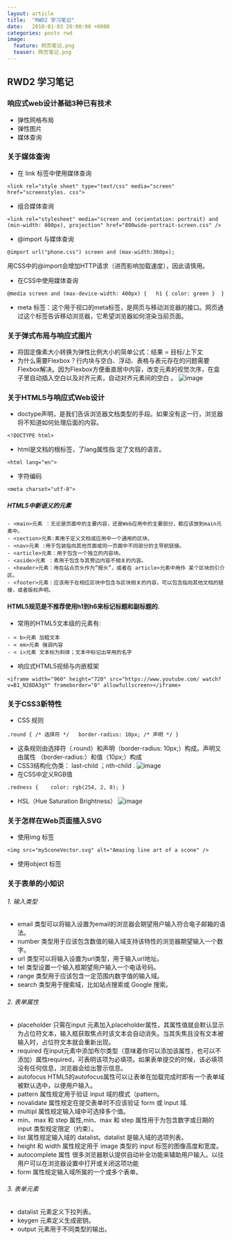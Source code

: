 ```yaml
---  
layout: article  
title:  "RWD2 学习笔记"  
date:   2018-01-03 20:00:00 +0800  
categories: posts rwd
image:
  feature: 网页笔记.png
  teaser: 网页笔记.png
---  
```


## RWD2 学习笔记
### 响应式web设计基础3种已有技术
- 弹性网格布局
- 弹性图片
- 媒体查询

### 关于媒体查询

- 在 link 标签中使用媒体查询

```
<link rel="style sheet" type="text/css" media="screen" href="screenstyles. css"> 
```
- 组合媒体查询 

```
<link rel="stylesheet" media="screen and (orientation: portrait) and (min-width: 800px), projection" href="800wide-portrait-screen.css" /> 

```
- @import 与媒体查询 
```
@import url("phone.css") screen and (max-width:360px); 
```
用CSS中的@import会增加HTTP请求（进而影响加载速度），因此请慎用。 
- 在CSS中使用媒体查询

```
@media screen and (max-device-width: 400px) {   h1 { color: green }  } 
```
- meta 标签：这个用于视口的meta标签，是网页与移动浏览器的接口。网页通 过这个标签告诉移动浏览器，它希望浏览器如何渲染当前页面。 

### 关于弹式布局与响应式图片

- 将固定像素大小转换为弹性比例大小的简单公式：结果 = 目标/上下文 
- 为什么需要Flexbox？行内块与空白、浮动、表格与表元存在的问题需要Flexbox解决。因为Flexbox方便垂直居中内容，改变元素的视觉次序，在盒子里自动插入空白以及对齐元素，自动对齐元素间的空白 。
![image](https://note.youdao.com/yws/api/personal/file/C80178DA9CA949CB91C43688B8A66B12?method=download&amp;shareKey=bc01d3ae40a2a4ae6f3fd0fb18222a5c)

### 关于HTML5与响应式Web设计
- doctype声明，是我们告诉浏览器文档类型的手段。如果没有这一行，浏览器将不知道如何处理后面的内容。 

```
<!DOCTYPE html> 
```
- html是文档的根标签，了lang属性指 定了文档的语言。

```
<html lang="en"> 
```
- 字符编码

```
<meta charset="utf-8"> 
```
##### HTML5中新语义的元素


```
- <main>元素 ：无论是页面中的主要内容，还是Web应用中的主要部分，都应该放到main元素中。
- <section>元素:素用于定义文档或应用中一个通用的区块。 
- <nav>元素 :用于包装指向其他页面或同一页面中不同部分的主导航链接。
- <article>元素：用于包含一个独立的内容块。
- <aside>元素 ：素用于包含与其旁边内容不相关的内容。
- <header>元素：用在站点页头作为“报头”，或者在 article>元素中用作 某个区块的引介区。
- <footer>元素：应该用于在相应区块中包含与区块相关的内容，可以包含指向其他文档的链 接，或者版权声明。
```

#### HTML5规范是不推荐使用h1到h6来标记标题和副标题的.
- 常用的HTML5文本级的元素有:

```
- < b>元素 加粗文本
- < em>元素 强调内容
- < i>元素 文本标为斜体；文本中标记出罕用的名字

```

- 响应式HTML5视频与内嵌框架 

```
<iframe width="960" height="720" src="https://www.youtube.com/ watch?v=B1_N28DA3gY" frameborder="0" allowfullscreen></iframe> 
```
### 关于CSS3新特性
- CSS 规则

```
.round { /* 选择符 */   border-radius: 10px; /* 声明 */ }
```
- 这条规则由选择符（.round）和声明（border-radius: 10px;）构成。声明又由属性 （border-radius:）和值（10px;）构成
- CSS3结构化伪类： 
last-child ；nth-child .
![image](https://note.youdao.com/yws/api/personal/file/E98F32FCDA0B4310ABCB4C4091129F20?method=download&amp;shareKey=b67a40fe96ac8d72832b94c0285e2f77)
- 在CSS中定义RGB值
```
.redness {    color: rgb(254, 2, 8); } 
```
- HSL（Hue Saturation Brightness）
![image](https://note.youdao.com/yws/api/personal/file/FB0C534C7AB9476EA9E7A807ADA60B27?method=download&amp;shareKey=ef4432a5e8beccc0397e8622f39b32ef)
### 关于怎样在Web页面插入SVG
- 使用img 标签 

```
<img src="mySconeVector.svg" alt="Amazing line art of a scone" /> 
```
- 使用object 标签 

### 关于表单的小知识
###### 1. 输入类型
- email 类型可以将输入设置为email的浏览器会期望用户输入符合电子邮箱的语法。
- number 类型用于应该包含数值的输入域支持该特性的浏览器期望输入一个数字。
- url 类型可以将输入设置为url类型，用于输入url地址。
- tel 类型设置一个输入框期望用户输入一个电话号码。
- range 类型用于应该包含一定范围内数字值的输入域。
- search 类型用于搜索域，比如站点搜索或 Google 搜索。
###### 2. 表单属性
- placeholder 只需在input 元素加入placeholder属性，其属性值就会默认显示为占位符文本，输入框获取焦点时该文本会自动消失。当其失焦且没有文本被输入时，占位符文本就会重新出现。
- required 在input元素中添加布尔类型（意味着你可以添加该属性，也可以不添加）属性required，可表明该项为必填项。如果表单提交的时候，该必填项没有任何信息，浏览器会给出警示信息。
- autofocus HTML5的autofocus属性可以让表单在加载完成时即有一个表单域被默认选中，以便用户输入。
- pattern 属性规定用于验证 input 域的模式（pattern。
- novalidate 属性规定在提交表单时不应该验证 form 或 input 域.
- multipl 属性规定输入域中可选择多个值。
- min、max 和 step 属性,min、max 和 step 属性用于为包含数字或日期的 input 类型规定限定（约束）。
- list 属性规定输入域的 datalist。datalist 是输入域的选项列表。
- height 和 width 属性规定用于 image 类型的 input 标签的图像高度和宽度。
- autocomplete 属性 很多浏览器默认提供自动补全功能来辅助用户输入。以往用户可以在浏览器设置中打开或关闭这项功能
- form 属性规定输入域所属的一个或多个表单。
###### 3. 表单元素
- datalist 元素定义下拉列表。
- keygen 元素定义生成密钥。
- output 元素用于不同类型的输出。

